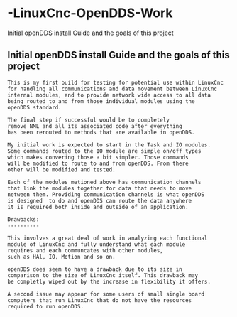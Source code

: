 # -LinuxCnc-OpenDDS-Work


Initial openDDS install Guide and the goals of this project


Initial openDDS install Guide and the goals of this project
-----------------------------------------------------------

    This is my first build for testing for potential use within LinuxCnc
    for handling all communications and data movement between LinuxCnc
    internal modules, and to provide network wide access to all data
    being routed to and from those individual modules using the
    openDDS standard.

    The final step if successful would be to completely
    remove NML and all its associated code after everything
    has been rerouted to methods that are available in openDDS. 

    My initial work is expected to start in the Task and IO modules.
    Some commands routed to the IO module are simple on/off types
    which makes convering those a bit simpler. Those commands
    will be modified to route to and from openDDS. From there
    other will be modified and tested.

    Each of the modules metioned above has communication channels
    that link the modules together for data that needs to move
    netween them. Providing communication channels is what openDDS 
    is designed  to do and openDDS can route the data anywhere
    it is required both inside and outside of an application.

    Drawbacks:
    ----------

    This involves a great deal of work in analyzing each functional
    module of LinuxCnc and fully understand what each module
    requires and each communcates with other modules,
    such as HAl, IO, Motion and so on.
 
    openDDS does seem to have a drawback due to its size in
    comparison to the size of LinuxCnc itself. This drawback may
    be completly wiped out by the increase in flexibility it offers.

    A second issue may appear for some users of small single board
    computers that run LinuxCnc that do not have the resources
    required to run openDDS.

